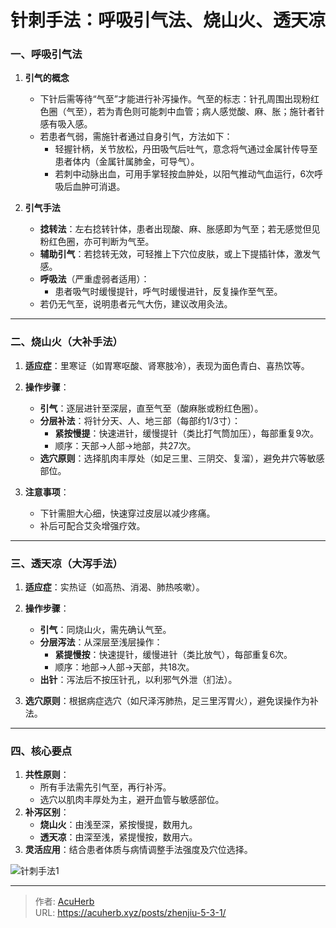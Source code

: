 # 针刺手法：呼吸引气法、烧山火、透天凉


### 一、呼吸引气法  
1. **引气的概念**  
   - 下针后需等待“气至”才能进行补泻操作。气至的标志：针孔周围出现粉红色圈（气至），若为青色则可能刺中血管；病人感觉酸、麻、胀；施针者针感有吸入感。  
   - 若患者气弱，需施针者通过自身引气，方法如下：  
     - 轻握针柄，关节放松，丹田吸气后吐气，意念将气通过金属针传导至患者体内（金属针属肺金，可导气）。  
     - 若刺中动脉出血，可用手掌轻按血肿处，以阳气推动气血运行，6次呼吸后血肿可消退。  

2. **引气手法**  
   - **捻转法**：左右捻转针体，患者出现酸、麻、胀感即为气至；若无感觉但见粉红色圈，亦可判断为气至。  
   - **辅助引气**：若捻转无效，可轻推上下穴位皮肤，或上下提插针体，激发气感。  
   - **呼吸法**（严重虚弱者适用）：  
     - 患者吸气时缓慢提针，呼气时缓慢进针，反复操作至气至。  
   - 若仍无气至，说明患者元气大伤，建议改用灸法。  

---

### 二、烧山火（大补手法）  
1. **适应症**：里寒证（如胃寒呕酸、肾寒肢冷），表现为面色青白、喜热饮等。  
2. **操作步骤**：  
   - **引气**：逐层进针至深层，直至气至（酸麻胀或粉红色圈）。  
   - **分层补法**：将针分天、人、地三部（每部约1/3寸）：  
     - **紧按慢提**：快速进针，缓慢提针（类比打气筒加压），每部重复9次。  
     - 顺序：天部→人部→地部，共27次。  
   - **选穴原则**：选择肌肉丰厚处（如足三里、三阴交、复溜），避免井穴等敏感部位。  

3. **注意事项**：  
   - 下针需胆大心细，快速穿过皮层以减少疼痛。  
   - 补后可配合艾灸增强疗效。  

---

### 三、透天凉（大泻手法）  
1. **适应症**：实热证（如高热、消渴、肺热咳嗽）。  
2. **操作步骤**：  
   - **引气**：同烧山火，需先确认气至。  
   - **分层泻法**：从深层至浅层操作：  
     - **紧提慢按**：快速提针，缓慢进针（类比放气），每部重复6次。  
     - 顺序：地部→人部→天部，共18次。  
   - **出针**：泻法后不按压针孔，以利邪气外泄（扪法）。  

3. **选穴原则**：根据病症选穴（如尺泽泻肺热，足三里泻胃火），避免误操作为补法。  

---

### 四、核心要点  
1. **共性原则**：  
   - 所有手法需先引气至，再行补泻。  
   - 选穴以肌肉丰厚处为主，避开血管与敏感部位。  
2. **补泻区别**：  
   - **烧山火**：由浅至深，紧按慢提，数用九。  
   - **透天凉**：由深至浅，紧提慢按，数用六。  
3. **灵活应用**：结合患者体质与病情调整手法强度及穴位选择。

![针刺手法1](http://img.xingtan.one/i/2025/07/18/687a44e2a599d.webp)

---

> 作者: [AcuHerb](https://acuherb.xyz)  
> URL: https://acuherb.xyz/posts/zhenjiu-5-3-1/  

